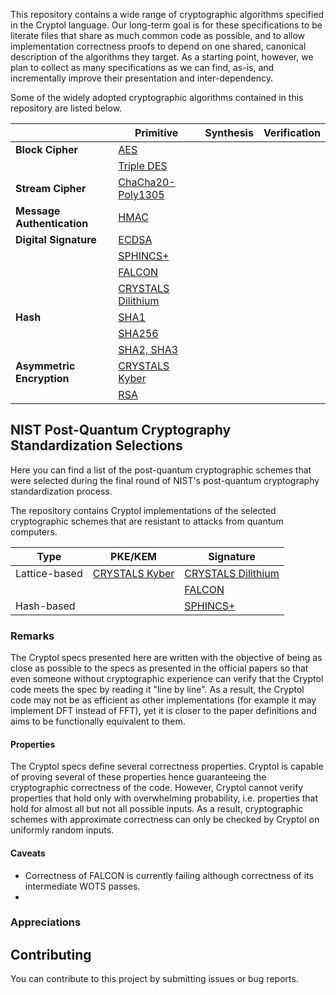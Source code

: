This repository contains a wide range of cryptographic algorithms
specified in the Cryptol language. Our long-term goal is for these
specifications to be literate files that share as much common code as
possible, and to allow implementation correctness proofs to depend on
one shared, canonical description of the algorithms they target. As a
starting point, however, we plan to collect as many specifications as
we can find, as-is, and incrementally improve their presentation and
inter-dependency.

Some of the widely adopted cryptographic algorithms contained in this
repository are listed below.

|                            | Primitive                                                                              | Synthesis | Verification |
|----------------------------|----------------------------------------------------------------------------------------|-----------|--------------|
| **Block Cipher**           | [AES](Primitive/Symmetric/Cipher/Block/AES.cry)                                        |           |              |
|                            | [Triple DES](Primitive/Symmetric/Cipher/Block/TripleDES.cry)                           |           |              |
| **Stream Cipher**          | [ChaCha20-Poly1305](Primitive/Symmetric/Cipher/Authenticated/ChaChaPolyCryptolIETF.md) |           |              |
| **Message Authentication** | [HMAC](Primitive/Symmetric/MAC/HMAC.cry)                                               |           |              |
| **Digital Signature**      | [ECDSA](Primitive/Asymmetric/Signature/ecdsa.cry)                                      |           |              |
|                            | [SPHINCS+](Primitive/Asymmetric/Signature/SphincsPlus/)                                |           |              |
|                            | [FALCON](Primitive/Asymmetric/Signature/FALCON/1.2/)                                   |           |              |
|                            | [CRYSTALS Dilithium](Primitive/Asymmetric/Signature/Dilithium/)                        |           |              |
| **Hash**                   | [SHA1](Primitive/Keyless/Hash/SHA1.cry)                                                |           |              |
|                            | [SHA256](Primitive/Keyless/Hash/SHA256.cry)                                            |           |              |
|                            | [SHA2, SHA3](Primitive/Keyless/Hash/SHA.cry)                                           |           |              |
| **Asymmetric Encryption**  | [CRYSTALS Kyber](Primitive/Asymmetric/Cipher/Kyber/3.01/)                              |           |              |
|                            | [RSA](Primitive/Asymmetric/Cipher/RSA.cry)                                             |           |              |

## NIST Post-Quantum Cryptography Standardization Selections
Here you can find a list of the post-quantum cryptographic schemes that were selected during the final round of NIST's post-quantum cryptography standardization process.

The repository contains Cryptol implementations of the selected cryptographic schemes that are resistant to attacks from quantum computers.

| Type          | PKE/KEM                                                   | Signature                                                       |
|---------------|-----------------------------------------------------------|-----------------------------------------------------------------|
| Lattice-based | [CRYSTALS Kyber](Primitive/Asymmetric/Cipher/Kyber/3.01/) | [CRYSTALS Dilithium](Primitive/Asymmetric/Signature/Dilithium/) |
|               |                                                           | [FALCON](Primitive/Asymmetric/Signature/FALCON/1.2/)            |
| Hash-based    |                                                           | [SPHINCS+](Primitive/Asymmetric/Signature/SphincsPlus/)         |

### Remarks
The Cryptol specs presented here are written with the objective of being as close as possible to the specs as presented in the official papers so that even someone without cryptographic experience can verify that the Cryptol code meets the spec by reading it "line by line". As a result, the Cryptol code may not be as efficient as other implementations (for example it may implement DFT instead of FFT), yet it is closer to the paper definitions and aims to be functionally equivalent to them.

#### Properties
The Cryptol specs define several correctness properties. Cryptol is capable of proving several of these properties hence guaranteeing the cryptographic correctness of the code. However, Cryptol cannot verify properties that hold only with overwhelming probability, i.e. properties that hold for almost all but not all possible inputs. As a result, cryptographic schemes with approximate correctness can only be checked by Cryptol on uniformly random inputs.
#### Caveats
- Correctness of FALCON is currently failing although correctness of its intermediate WOTS passes.
- 
### Appreciations

## Contributing
You can contribute to this project by submitting issues or bug reports.